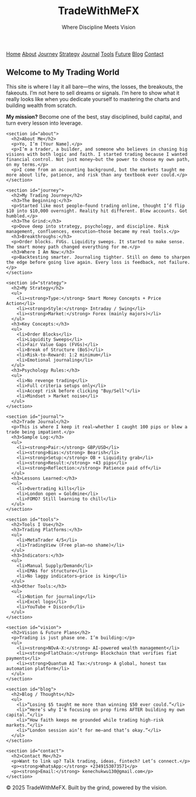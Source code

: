 <!DOCTYPE html>
<html lang="en">
<head>
  <meta charset="UTF-8">
  <title>TradeWithMeFX | My Trading Journey</title>
  <link rel="stylesheet" href="style.css">
</head>
<body>
  <header>
    <h1>TradeWithMeFX</h1>
    <p>Where Discipline Meets Vision</p>
  </header>

  <nav>
    <a href="#">Home</a>
    <a href="#about">About</a>
    <a href="#journey">Journey</a>
    <a href="#strategy">Strategy</a>
    <a href="#journal">Journal</a>
    <a href="#tools">Tools</a>
    <a href="#vision">Future</a>
    <a href="#blog">Blog</a>
    <a href="#contact">Contact</a>
  </nav>

  <main>
    <section class="hero">
      <h2>Welcome to My Trading World</h2>
      <p>This site is where I lay it all bare—the wins, the losses, the breakouts, the fakeouts. I’m not here to sell dreams or signals. I’m here to show what it really looks like when you dedicate yourself to mastering the charts and building wealth from scratch.</p>
      <p><strong>My mission?</strong> Become one of the best, stay disciplined, build capital, and turn every lesson into leverage.</p>
    </section>

    <section id="about">
      <h2>About Me</h2>
      <p>Yo, I’m [Your Name].</p>
      <p>I’m a trader, a builder, and someone who believes in chasing big visions with both logic and faith. I started trading because I wanted financial control. Not just money—but the power to choose my own path, on my terms.</p>
      <p>I come from an accounting background, but the markets taught me more about life, patience, and risk than any textbook ever could.</p>
    </section>

    <section id="journey">
      <h2>My Trading Journey</h2>
      <h3>The Beginning:</h3>
      <p>Started like most people—found trading online, thought I’d flip $10 into $10,000 overnight. Reality hit different. Blew accounts. Got humbled.</p>
      <h3>The Grind:</h3>
      <p>Dove deep into strategy, psychology, and discipline. Risk management, confluences, execution—those became my real tools.</p>
      <h3>Breakthroughs:</h3>
      <p>Order blocks. FVGs. Liquidity sweeps. It started to make sense. The smart money path changed everything for me.</p>
      <h3>Where I Am Now:</h3>
      <p>Backtesting smarter. Journaling tighter. Still on demo to sharpen the edge before going live again. Every loss is feedback, not failure.</p>
    </section>

    <section id="strategy">
      <h2>My Strategy</h2>
      <ul>
        <li><strong>Type:</strong> Smart Money Concepts + Price Action</li>
        <li><strong>Style:</strong> Intraday / Swing</li>
        <li><strong>Market:</strong> Forex (mainly majors)</li>
      </ul>
      <h3>Key Concepts:</h3>
      <ul>
        <li>Order Blocks</li>
        <li>Liquidity Sweeps</li>
        <li>Fair Value Gaps (FVGs)</li>
        <li>Break of Structure (BoS)</li>
        <li>Risk-to-Reward: 1:2 minimum</li>
        <li>Emotional journaling</li>
      </ul>
      <h3>Psychology Rules:</h3>
      <ul>
        <li>No revenge trading</li>
        <li>Full criteria setups only</li>
        <li>Accept risk before clicking "Buy/Sell"</li>
        <li>Mindset > Market noise</li>
      </ul>
    </section>

    <section id="journal">
      <h2>Trade Journal</h2>
      <p>This is where I keep it real—whether I caught 100 pips or blew a trade being impatient.</p>
      <h3>Sample Log:</h3>
      <ul>
        <li><strong>Pair:</strong> GBP/USD</li>
        <li><strong>Bias:</strong> Bearish</li>
        <li><strong>Setup:</strong> OB + Liquidity grab</li>
        <li><strong>Result:</strong> +43 pips</li>
        <li><strong>Reflection:</strong> Patience paid off</li>
      </ul>
      <h3>Lessons Learned:</h3>
      <ul>
        <li>Overtrading kills</li>
        <li>London open = Goldmine</li>
        <li>FOMO? Still learning to chill</li>
      </ul>
    </section>

    <section id="tools">
      <h2>Tools I Use</h2>
      <h3>Trading Platforms:</h3>
      <ul>
        <li>MetaTrader 4/5</li>
        <li>TradingView (Free plan—no shame)</li>
      </ul>
      <h3>Indicators:</h3>
      <ul>
        <li>Manual Supply/Demand</li>
        <li>EMAs for structure</li>
        <li>No laggy indicators—price is king</li>
      </ul>
      <h3>Other Tools:</h3>
      <ul>
        <li>Notion for journaling</li>
        <li>Excel logs</li>
        <li>YouTube + Discord</li>
      </ul>
    </section>

    <section id="vision">
      <h2>Vision & Future Plans</h2>
      <p>Trading is just phase one. I’m building:</p>
      <ul>
        <li><strong>NOvA-X:</strong> AI-powered wealth management</li>
        <li><strong>FlatChain:</strong> Blockchain that verifies fiat payments</li>
        <li><strong>Quantum AI Tax:</strong> A global, honest tax automation platform</li>
      </ul>
    </section>

    <section id="blog">
      <h2>Blog / Thoughts</h2>
      <ul>
        <li>“Losing $5 taught me more than winning $50 ever could.”</li>
        <li>“Here’s why I’m focusing on prop firms AFTER building my own capital.”</li>
        <li>“How faith keeps me grounded while trading high-risk markets.”</li>
        <li>“London session ain’t for me—and that’s okay.”</li>
      </ul>
    </section>

    <section id="contact">
      <h2>Contact Me</h2>
      <p>Want to link up? Talk trading, ideas, fintech? Let’s connect.</p>
      <p><strong>WhatsApp:</strong> +2349153073571</p>
      <p><strong>Email:</strong> kenechukwu130@gmail.com</p>
    </section>
  </main>

  <footer>
    <p>© 2025 TradeWithMeFX. Built by the grind, powered by the vision.</p>
  </footer>
</body>
</html>
